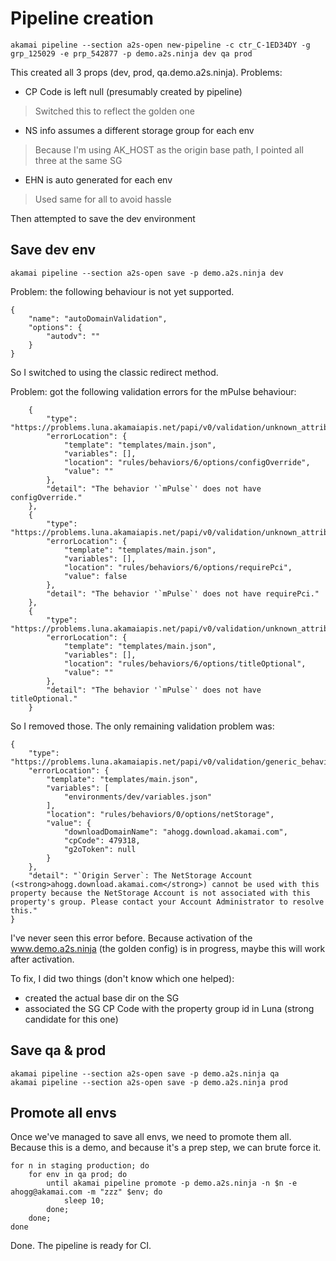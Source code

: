 # Pipeline creation

```
akamai pipeline --section a2s-open new-pipeline -c ctr_C-1ED34DY -g grp_125029 -e prp_542877 -p demo.a2s.ninja dev qa prod
```

This created all 3 props (dev, prod, qa.demo.a2s.ninja). Problems:

* CP Code is left null (presumably created by pipeline)
> Switched this to reflect the golden one
* NS info assumes a different storage group for each env
> Because I'm using AK_HOST as the origin base path, I pointed all three at the same SG
* EHN is auto generated for each env
> Used same for all to avoid hassle

Then attempted to save the dev environment

## Save dev env

```
akamai pipeline --section a2s-open save -p demo.a2s.ninja dev
```

Problem: the following behaviour is not yet supported.

```
{
    "name": "autoDomainValidation",
    "options": {
        "autodv": ""
    }
}
```

So I switched to using the classic redirect method.

Problem: got the following validation errors for the mPulse behaviour:

```
    {
        "type": "https://problems.luna.akamaiapis.net/papi/v0/validation/unknown_attribute",
        "errorLocation": {
            "template": "templates/main.json",
            "variables": [],
            "location": "rules/behaviors/6/options/configOverride",
            "value": ""
        },
        "detail": "The behavior '`mPulse`' does not have configOverride."
    },
    {
        "type": "https://problems.luna.akamaiapis.net/papi/v0/validation/unknown_attribute",
        "errorLocation": {
            "template": "templates/main.json",
            "variables": [],
            "location": "rules/behaviors/6/options/requirePci",
            "value": false
        },
        "detail": "The behavior '`mPulse`' does not have requirePci."
    },
    {
        "type": "https://problems.luna.akamaiapis.net/papi/v0/validation/unknown_attribute",
        "errorLocation": {
            "template": "templates/main.json",
            "variables": [],
            "location": "rules/behaviors/6/options/titleOptional",
            "value": ""
        },
        "detail": "The behavior '`mPulse`' does not have titleOptional."
    }
```

So I removed those. The only remaining validation problem was:

```
{
    "type": "https://problems.luna.akamaiapis.net/papi/v0/validation/generic_behavior_issue.netstorage_group_not_available",
    "errorLocation": {
        "template": "templates/main.json",
        "variables": [
            "environments/dev/variables.json"
        ],
        "location": "rules/behaviors/0/options/netStorage",
        "value": {
            "downloadDomainName": "ahogg.download.akamai.com",
            "cpCode": 479318,
            "g2oToken": null
        }
    },
    "detail": "`Origin Server`: The NetStorage Account (<strong>ahogg.download.akamai.com</strong>) cannot be used with this property because the NetStorage Account is not associated with this property's group. Please contact your Account Administrator to resolve this."
}
```

I've never seen this error before. Because activation of the www.demo.a2s.ninja (the golden config) is in progress, maybe this will work after activation.

To fix, I did two things (don't know which one helped):

* created the actual base dir on the SG
* associated the SG CP Code with the property group id in Luna (strong candidate for this one)

## Save qa & prod

```
akamai pipeline --section a2s-open save -p demo.a2s.ninja qa
akamai pipeline --section a2s-open save -p demo.a2s.ninja prod
```

## Promote all envs

Once we've managed to save all envs, we need to promote them all. Because this is a demo, and because it's a prep step, we can brute force it.

```
for n in staging production; do
    for env in qa prod; do
        until akamai pipeline promote -p demo.a2s.ninja -n $n -e ahogg@akamai.com -m "zzz" $env; do
            sleep 10;
        done;
    done;
done
```

Done. The pipeline is ready for CI.

